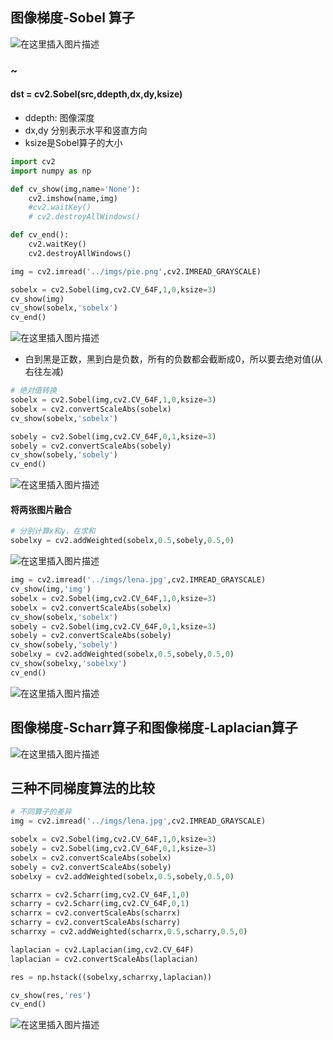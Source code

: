 ## 图像梯度-Sobel 算子
![在这里插入图片描述](https://img-blog.csdnimg.cn/20200705185422586.png?x-oss-process=image/watermark,type_ZmFuZ3poZW5naGVpdGk,shadow_10,text_aHR0cHM6Ly9ibG9nLmNzZG4ubmV0L3FxXzQzNzI5ODIy,size_16,color_FFFFFF,t_70)
### ~
#### dst = cv2.Sobel(src,ddepth,dx,dy,ksize)
* ddepth: 图像深度
* dx,dy 分别表示水平和竖直方向
* ksize是Sobel算子的大小

```python
import cv2
import numpy as np

def cv_show(img,name='None'):
    cv2.imshow(name,img)
    #cv2.waitKey()
    # cv2.destroyAllWindows()

def cv_end():
    cv2.waitKey()
    cv2.destroyAllWindows()

img = cv2.imread('../imgs/pie.png',cv2.IMREAD_GRAYSCALE)

sobelx = cv2.Sobel(img,cv2.CV_64F,1,0,ksize=3)
cv_show(img)
cv_show(sobelx,'sobelx')
cv_end()
```
![在这里插入图片描述](https://img-blog.csdnimg.cn/20200705191303971.png?x-oss-process=image/watermark,type_ZmFuZ3poZW5naGVpdGk,shadow_10,text_aHR0cHM6Ly9ibG9nLmNzZG4ubmV0L3FxXzQzNzI5ODIy,size_16,color_FFFFFF,t_70)
* 白到黑是正数，黑到白是负数，所有的负数都会截断成0，所以要去绝对值(从右往左减)

```python
# 绝对值转换
sobelx = cv2.Sobel(img,cv2.CV_64F,1,0,ksize=3)
sobelx = cv2.convertScaleAbs(sobelx)
cv_show(sobelx,'sobelx')

sobely = cv2.Sobel(img,cv2.CV_64F,0,1,ksize=3)
sobely = cv2.convertScaleAbs(sobely)
cv_show(sobely,'sobely')
cv_end()
```

![在这里插入图片描述](https://img-blog.csdnimg.cn/20200705192504559.png?x-oss-process=image/watermark,type_ZmFuZ3poZW5naGVpdGk,shadow_10,text_aHR0cHM6Ly9ibG9nLmNzZG4ubmV0L3FxXzQzNzI5ODIy,size_16,color_FFFFFF,t_70)
#### 将两张图片融合
```python
# 分别计算x和y，在求和
sobelxy = cv2.addWeighted(sobelx,0.5,sobely,0.5,0)
```
![在这里插入图片描述](https://img-blog.csdnimg.cn/20200705192903673.png?x-oss-process=image/watermark,type_ZmFuZ3poZW5naGVpdGk,shadow_10,text_aHR0cHM6Ly9ibG9nLmNzZG4ubmV0L3FxXzQzNzI5ODIy,size_16,color_FFFFFF,t_70)

```python
img = cv2.imread('../imgs/lena.jpg',cv2.IMREAD_GRAYSCALE)
cv_show(img,'img')
sobelx = cv2.Sobel(img,cv2.CV_64F,1,0,ksize=3)
sobelx = cv2.convertScaleAbs(sobelx)
cv_show(sobelx,'sobelx')
sobely = cv2.Sobel(img,cv2.CV_64F,0,1,ksize=3)
sobely = cv2.convertScaleAbs(sobely)
cv_show(sobely,'sobely')
sobelxy = cv2.addWeighted(sobelx,0.5,sobely,0.5,0)
cv_show(sobelxy,'sobelxy')
cv_end()
```
![在这里插入图片描述](https://img-blog.csdnimg.cn/20200705194848414.png?x-oss-process=image/watermark,type_ZmFuZ3poZW5naGVpdGk,shadow_10,text_aHR0cHM6Ly9ibG9nLmNzZG4ubmV0L3FxXzQzNzI5ODIy,size_16,color_FFFFFF,t_70)
## 图像梯度-Scharr算子和图像梯度-Laplacian算子
![在这里插入图片描述](https://img-blog.csdnimg.cn/2020070519531398.png?x-oss-process=image/watermark,type_ZmFuZ3poZW5naGVpdGk,shadow_10,text_aHR0cHM6Ly9ibG9nLmNzZG4ubmV0L3FxXzQzNzI5ODIy,size_16,color_FFFFFF,t_70)
## 三种不同梯度算法的比较

```python
# 不同算子的差异
img = cv2.imread('../imgs/lena.jpg',cv2.IMREAD_GRAYSCALE)

sobelx = cv2.Sobel(img,cv2.CV_64F,1,0,ksize=3)
sobely = cv2.Sobel(img,cv2.CV_64F,0,1,ksize=3)
sobelx = cv2.convertScaleAbs(sobelx)
sobely = cv2.convertScaleAbs(sobely)
sobelxy = cv2.addWeighted(sobelx,0.5,sobely,0.5,0)

scharrx = cv2.Scharr(img,cv2.CV_64F,1,0)
scharry = cv2.Scharr(img,cv2.CV_64F,0,1)
scharrx = cv2.convertScaleAbs(scharrx)
scharry = cv2.convertScaleAbs(scharry)
scharrxy = cv2.addWeighted(scharrx,0.5,scharry,0.5,0)

laplacian = cv2.Laplacian(img,cv2.CV_64F)
laplacian = cv2.convertScaleAbs(laplacian)

res = np.hstack((sobelxy,scharrxy,laplacian))

cv_show(res,'res')
cv_end()

```

![在这里插入图片描述](https://img-blog.csdnimg.cn/20200705224533204.png?x-oss-process=image/watermark,type_ZmFuZ3poZW5naGVpdGk,shadow_10,text_aHR0cHM6Ly9ibG9nLmNzZG4ubmV0L3FxXzQzNzI5ODIy,size_16,color_FFFFFF,t_70)